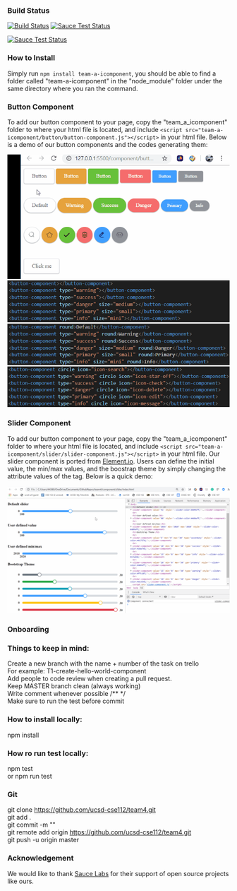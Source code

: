 ### Build Status
[![Build Status](https://travis-ci.com/ucsd-cse112/team4.svg?token=G2KuH6bAmVeY7RpLEfsK&branch=master)](https://travis-ci.com/ucsd-cse112/team4)
[![Sauce Test Status](https://saucelabs.com/buildstatus/BartholomewTam)](https://saucelabs.com/u/BartholomewTam)

[![Sauce Test Status](https://saucelabs.com/browser-matrix/BartholomewTam.svg)](https://saucelabs.com/u/BartholomewTam)

### How to Install
  Simply run `npm install team-a-icomponent`, you should be able to find a folder called "team-a-icomponent" in the "node_module" folder under the same directory where you ran the command.

### Button Component
  To add our button component to your page, copy the "team_a_icomponent" folder to where your html file is located, and include `<script src="team-a-icomponent/button/button-component.js"></script>` in your html file.
  Below is a demo of our button components and the codes generating them:

![Demo](/images/button.gif)
![code](/images/button_code_1.png)
![code](/images/button_code_2.png)
![code](/images/button_code_3.png)

### Slider Component  
  To add our button component to your page, copy the "team_a_icomponent" folder to where your html file is located, and include `<script src="team-a-icomponent/slider/slider-component.js"></script>` in your html file.
  Our slider component is ported from [Element.io](https://element.eleme.io/#/en-US/component/slider). Users can define the initial value, the min/max values, and the boostrap theme by simply changing the attribute values of the tag. Below is a quick demo:

![Demo](/images/slider_demo.gif)

### Onboarding

### Things to keep in mind:
  Create a new branch with the name + number of the task on trello  
  For example: T1-create-hello-world-component  
  Add people to code review when creating a pull request.  
  Keep MASTER branch clean (always working)  
  Write comment whenever possible /** */   
  Make sure to run the test before commit 

### How to install locally:
  npm install
  
### How ro run test locally:
  npm test  
  or npm run test   

### Git
  git clone https://github.com/ucsd-cse112/team4.git  
  git add .  
  git commit -m ""  
  git remote add origin https://github.com/ucsd-cse112/team4.git  
  git push -u origin master  

### Acknowledgement
  We would like to thank [Sauce Labs](https://saucelabs.com) for their support of open source projects like
  ours.
